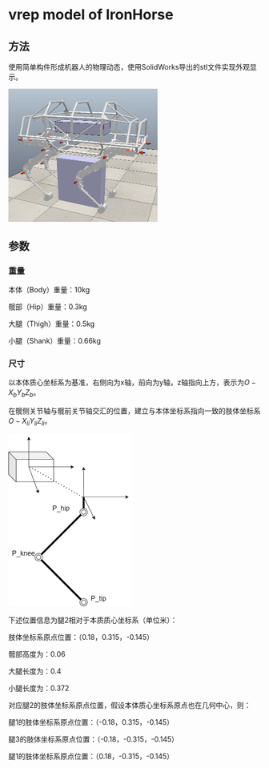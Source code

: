 # vrep model of IronHorse

## 方法

使用简单构件形成机器人的物理动态，使用SolidWorks导出的stl文件实现外观显示。

<img src="./images/IronHorse.png" style="zoom:50%;" />



## 参数

### 重量
本体（Body）重量：10kg

髋部（Hip）重量：0.3kg

大腿（Thigh）重量：0.5kg

小腿（Shank）重量：0.66kg


### 尺寸

以本体质心坐标系为基准，右侧向为x轴，前向为y轴，z轴指向上方，表示为$O-X_b Y_b Z_b$。

在髋侧关节轴与髋前关节轴交汇的位置，建立与本体坐标系指向一致的肢体坐标系$O-X_{li} Y_{li} Z_{li}$。



<img src="images/leg-structure.png" style="zoom:50%;" />



下述位置信息为腿2相对于本质质心坐标系（单位米）：

肢体坐标系原点位置：（0.18，0.315，-0.145）

髋部高度为：0.06

大腿长度为：0.4

小腿长度为：0.372



对应腿2的肢体坐标系原点位置，假设本体质心坐标系原点也在几何中心，则：

腿1的肢体坐标系原点位置：（-0.18，0.315，-0.145）

腿3的肢体坐标系原点位置：（-0.18，-0.315，-0.145）

腿1的肢体坐标系原点位置：（0.18，-0.315，-0.145）




















